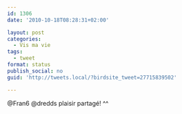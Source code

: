 ```yaml
---
id: 1306
date: '2010-10-18T08:28:31+02:00'

layout: post
categories:
  - Vis ma vie
tags:
  - tweet
format: status
publish_social: no
guid: 'http://tweets.local/?birdsite_tweet=27715839502'

---
```


@Fran6 @dredds plaisir partagé! ^^